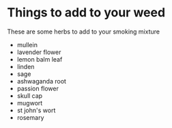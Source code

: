 # Things to add to your weed

These are some herbs to add to your smoking mixture

- mullein
- lavender flower
- lemon balm leaf
- linden
- sage
- ashwaganda root
- passion flower
- skull cap
- mugwort
- st john's wort
- rosemary 
